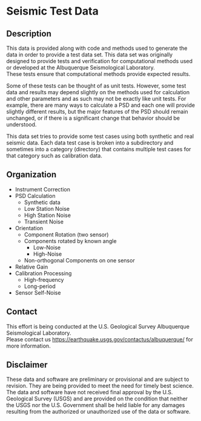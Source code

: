 # Seismic Test Data

## Description

This data is provided along with code and methods used to generate the data in order to 
provide a test data set.  This data set was originally designed to provide tests and 
verification for 
computational methods used or developed at the Albuquerque Seismological Laboratory.  
These tests ensure that computational methods provide expected results.  

Some of these tests can 
be thought of as unit tests.  However, some test data and results may depend slightly on 
the methods used for calculation and other parameters and as such may not be exactly like 
unit tests.  For example, there are many ways to calculate a PSD and each one will provide 
slightly different results, but the major features of the PSD should remain unchanged, or 
if there is a significant change that behavior should be understood.

This data set tries to provide some test cases using both synthetic and real seismic data. 
Each data test case is broken into a subdirectory and sometimes into a category (directory) 
that contains multiple test cases for that category such as calibration data.

## Organization
* Instrument Correction
* PSD Calculation
  * Synthetic data
  * Low Station Noise
  * High Station Noise
  * Transient Noise
* Orientation
  * Component Rotation (two sensor)
  * Components rotated by known angle 
    * Low-Noise
    * High-Noise
  * Non-orthogonal Components on one sensor
* Relative Gain
* Calibration Processing
  * High-frequency
  * Long-period
* Sensor Self-Noise

## Contact
This effort is being conducted at the U.S. Geological Survey Albuquerque Seismological 
Laboratory.  
Please contact us https://earthquake.usgs.gov/contactus/albuquerque/ for more information.


## Disclaimer

These data and software are preliminary or provisional and are subject to revision. They 
are being provided to meet the need for timely best science. The data and software have not 
received final approval by the U.S. Geological Survey (USGS) and are provided on the 
condition that neither the USGS nor the U.S. Government shall be held liable for any 
damages resulting from the authorized or unauthorized use of the data or software.

